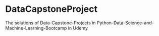 # DataCapstoneProject
The solutions of Data-Capstone-Projects in Python-Data-Science-and-Machine-Learning-Bootcamp in Udemy
